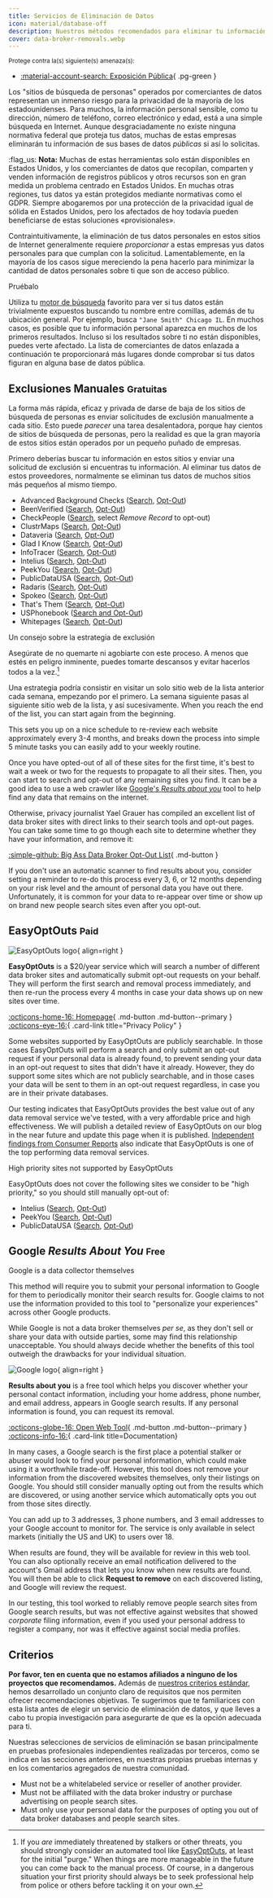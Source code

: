 ```yaml
---
title: Servicios de Eliminación de Datos
icon: material/database-off
description: Nuestros métodos recomendados para eliminar tu información personal de comerciantes de datos y sitios de búsqueda de personas.
cover: data-broker-removals.webp
---
```


<small>Protege contra la(s) siguiente(s) amenaza(s):</small>

- [:material-account-search: Exposición Pública](basics/common-threats.md#limiting-public-information){ .pg-green }

Los "sitios de búsqueda de personas" operados por comerciantes de datos representan un inmenso riesgo para la privacidad de la mayoría de los estadounidenses. Para muchos, la información personal sensible, como tu dirección, número de teléfono, correo electrónico y edad, está a una simple búsqueda en Internet. Aunque desgraciadamente no existe ninguna normativa federal que proteja tus datos, muchas de estas empresas eliminarán tu información de sus bases de datos _públicas_ si así lo solicitas.

:flag_us: **Nota:** Muchas de estas herramientas solo están disponibles en Estados Unidos, y los comerciantes de datos que recopilan, comparten y venden información de registros públicos y otros recursos son en gran medida un problema centrado en Estados Unidos. En muchas otras regiones, tus datos ya están protegidos mediante normativas como el GDPR. Siempre abogaremos por una protección de la privacidad igual de sólida en Estados Unidos, pero los afectados de hoy todavía pueden beneficiarse de estas soluciones «provisionales».

Contraintuitivamente, la eliminación de tus datos personales en estos sitios de Internet generalmente requiere _proporcionar_ a estas empresas yus datos personales para que cumplan con la solicitud. Lamentablemente, en la mayoría de los casos sigue mereciendo la pena hacerlo para minimizar la cantidad de datos personales sobre ti que son de acceso público.

<div class="admonition example" markdown>
<p class="admonition-title">Pruébalo</p>

Utiliza tu [motor de búsqueda](search-engines.md) favorito para ver si tus datos están trivialmente expuestos buscando tu nombre entre comillas, además de tu ubicación general. Por ejemplo, busca `"Jane Smith" Chicago IL`. En muchos casos, es posible que tu información personal aparezca en muchos de los primeros resultados. Incluso si los resultados sobre ti no están disponibles, puedes verte afectado. La lista de comerciantes de datos enlazada a continuación te proporcionará más lugares donde comprobar si tus datos figuran en alguna base de datos pública.

</div>

## Exclusiones Manuales <small>Gratuitas</small>

La forma más rápida, eficaz y privada de darse de baja de los sitios de búsqueda de personas es enviar solicitudes de exclusión manualmente a cada sitio. Esto puede _parecer_ una tarea desalentadora, porque hay cientos de sitios de búsqueda de personas, pero la realidad es que la gran mayoría de estos sitios están operados por un pequeño puñado de empresas.

Primero deberías buscar tu información en estos sitios y enviar una solicitud de exclusión si encuentras tu información. Al eliminar tus datos de estos proveedores, normalmente se eliminan tus datos de muchos sitios más pequeños al mismo tiempo.

- Advanced Background Checks ([Search](https://www.advancedbackgroundchecks.com/), [Opt-Out](https://www.advancedbackgroundchecks.com/removal))
- BeenVerified ([Search](https://www.beenverified.com/app/optout/search), [Opt-Out](https://www.beenverified.com/app/optout/address-search))
- CheckPeople ([Search](https://checkpeople.com/do-not-sell-info), select _Remove Record_ to opt-out)
- ClustrMaps ([Search](https://clustrmaps.com/), [Opt-Out](https://clustrmaps.com/bl/opt-out))
- Dataveria ([Search](https://dataveria.com/), [Opt-Out](https://dataveria.com/ng/control/privacy))
- Glad I Know ([Search](https://gladiknow.com/), [Opt-Out](https://gladiknow.com/opt-out))
- InfoTracer ([Search](https://www.infotracer.com/), [Opt-Out](https://www.infotracer.com/optout))
- Intelius ([Search](https://www.intelius.com/), [Opt-Out](https://suppression.peopleconnect.us/login))
- PeekYou ([Search](https://www.peekyou.com/), [Opt-Out](https://www.peekyou.com/about/contact/optout))
- PublicDataUSA ([Search](https://www.publicdatausa.com/), [Opt-Out](https://www.publicdatausa.com/remove.php))
- Radaris ([Search](https://radaris.com/), [Opt-Out](https://radaris.com/page/how-to-remove))
- Spokeo ([Search](https://www.spokeo.com/search), [Opt-Out](https://www.spokeo.com/optout))
- That's Them ([Search](https://thatsthem.com/), [Opt-Out](https://thatsthem.com/optout))
- USPhonebook ([Search and Opt-Out](https://www.usphonebook.com/opt-out/))
- Whitepages ([Search](https://www.whitepages.com/), [Opt-Out](https://www.whitepages.com/suppression_requests))

<div class="admonition tip" markdown>
<p class="admonition-title">Un consejo sobre la estrategia de exclusión</p>

Asegúrate de no quemarte ni agobiarte con este proceso. A menos que estés en peligro inminente, puedes tomarte descansos y evitar hacerlos todos a la vez.[^1]

Una estrategia podría consistir en visitar un solo sitio web de la lista anterior cada semana, empezando por el primero. La semana siguiente pasas al siguiente sitio web de la lista, y así sucesivamente. When you reach the end of the list, you can start again from the beginning.

This sets you up on a nice schedule to re-review each website approximately every 3-4 months, and breaks down the process into simple 5 minute tasks you can easily add to your weekly routine.

</div>

Once you have opted-out of all of these sites for the first time, it's best to wait a week or two for the requests to propagate to all their sites. Then, you can start to search and opt-out of any remaining sites you find. It can be a good idea to use a web crawler like [Google's _Results about you_](#google-results-about-you-free) tool to help find any data that remains on the internet.

Otherwise, privacy journalist Yael Grauer has compiled an excellent list of data broker sites with direct links to their search tools and opt-out pages. You can take some time to go though each site to determine whether they have your information, and remove it:

[:simple-github: Big Ass Data Broker Opt-Out List](https://github.com/yaelwrites/Big-Ass-Data-Broker-Opt-Out-List){ .md-button }

If you don't use an automatic scanner to find results about you, consider setting a reminder to re-do this process every 3, 6, or 12 months depending on your risk level and the amount of personal data you have out there. Unfortunately, it is common for your data to re-appear over time or show up on brand new people search sites even after you opt-out.

## EasyOptOuts <small>Paid</small>

<div class="admonition recommendation" markdown>

![EasyOptOuts logo](assets/img/data-broker-removals/easyoptouts.svg){ align=right }

**EasyOptOuts** is a $20/year service which will search a number of different data broker sites and automatically submit opt-out requests on your behalf. They will perform the first search and removal process immediately, and then re-run the process every 4 months in case your data shows up on new sites over time.

[:octicons-home-16: Homepage](https://easyoptouts.com){ .md-button .md-button--primary }
[:octicons-eye-16:](https://easyoptouts.com/privacy){ .card-link title="Privacy Policy" }

</div>

Some websites supported by EasyOptOuts are publicly searchable. In those cases EasyOptOuts will perform a search and only submit an opt-out request if your personal data is already found, to prevent sending your data in an opt-out request to sites that didn't have it already. However, they do support some sites which are not publicly searchable, and in those cases your data will be sent to them in an opt-out request regardless, in case you are in their private databases.

Our testing indicates that EasyOptOuts provides the best value out of any data removal service we've tested, with a very affordable price and high effectiveness. We will publish a detailed review of EasyOptOuts on our blog in the near future and update this page when it is published. [Independent findings from Consumer Reports](https://discuss.privacyguides.net/t/consumer-reports-evaluating-people-search-site-removal-services/19948) also indicate that EasyOptOuts is one of the top performing data removal services.

<div class="admonition failure" markdown>
<p class="admonition-title">High priority sites not supported by EasyOptOuts</p>

EasyOptOuts does not cover the following sites we consider to be "high priority," so you should still manually opt-out of:

- Intelius ([Search](https://www.intelius.com/), [Opt-Out](https://suppression.peopleconnect.us/login))
- PeekYou ([Search](https://www.peekyou.com/), [Opt-Out](https://www.peekyou.com/about/contact/optout))
- PublicDataUSA ([Search](https://www.publicdatausa.com/), [Opt-Out](https://www.publicdatausa.com/remove.php))

</div>

## Google _Results About You_ <small>Free</small>

<div class="admonition warning" markdown>
<p class="admonition-title">Google is a data collector themselves</p>

This method will require you to submit your personal information to Google for them to periodically monitor their search results for. Google claims to not use the information provided to this tool to "personalize your experiences" across other Google products.

While Google is not a data broker themselves _per se_, as they don't sell or share your data with outside parties, some may find this relationship unacceptable. You should always decide whether the benefits of this tool outweigh the drawbacks for your individual situation.

</div>

<div class="admonition recommendation" markdown>

![Google logo](assets/img/data-broker-removals/google.svg){ align=right }

**Results about you** is a free tool which helps you discover whether your personal contact information, including your home address, phone number, and email address, appears in Google search results. If any personal information is found, you can request its removal.

[:octicons-globe-16: Open Web Tool](https://myactivity.google.com/results-about-you){ .md-button .md-button--primary }
[:octicons-info-16:](https://support.google.com/websearch/answer/12719076){ .card-link title=Documentation}

</div>

In many cases, a Google search is the first place a potential stalker or abuser would look to find your personal information, which could make using it a worthwhile trade-off. However, this tool does not remove your information from the discovered websites themselves, only their listings on Google. You should still consider manually opting out from the results which are discovered, or using another service which automatically opts you out from those sites directly.

You can add up to 3 addresses, 3 phone numbers, and 3 email addresses to your Google account to monitor for. The service is only available in select markets (initially the US and UK) to users over 18.

When results are found, they will be available for review in this web tool. You can also optionally receive an email notification delivered to the account's Gmail address that lets you know when new results are found. You will then be able to click **Request to remove** on each discovered listing, and Google will review the request.

In our testing, this tool worked to reliably remove people search sites from Google search results, but was not effective against websites that showed _corporate_ filing information, even if you used your personal address to register a company, nor was it effective against social media profiles.

## Criterios

**Por favor, ten en cuenta que no estamos afiliados a ninguno de los proyectos que recomendamos.** Además de [nuestros criterios estándar](about/criteria.md), hemos desarrollado un conjunto claro de requisitos que nos permiten ofrecer recomendaciones objetivas. Te sugerimos que te familiarices con esta lista antes de elegir un servicio de eliminación de datos, y que lleves a cabo tu propia investigación para asegurarte de que es la opción adecuada para ti.

Nuestras selecciones de servicios de eliminación se basan principalmente en pruebas profesionales independientes realizadas por terceros, como se indica en las secciones anteriores, en nuestras propias pruebas internas y en los comentarios agregados de nuestra comunidad.

- Must not be a whitelabeled service or reseller of another provider.
- Must not be affiliated with the data broker industry or purchase advertising on people search sites.
- Must only use your personal data for the purposes of opting you out of data broker databases and people search sites.

[^1]: If you _are_ immediately threatened by stalkers or other threats, you should strongly consider an automated tool like [EasyOptOuts](#easyoptouts-paid), at least for the initial "purge." When things are more manageable in the future you can come back to the manual process. Of course, in a dangerous situation your first priority should always be to seek professional help from police or others before tackling it on your own.
